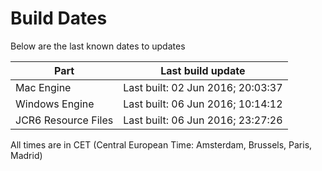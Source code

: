 # Build Dates

Below are the last known dates to updates

Part | Last build update
-----|-----
Mac Engine | Last built: 02 Jun 2016; 20:03:37
Windows Engine | Last built: 06 Jun 2016; 10:14:12
JCR6 Resource Files | Last built: 06 Jun 2016; 23:27:26
All times are in CET (Central European Time: Amsterdam, Brussels, Paris, Madrid)



